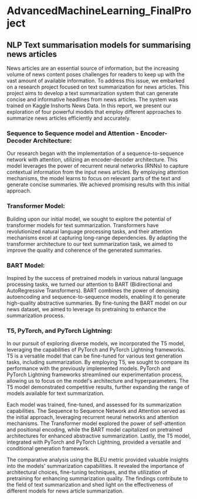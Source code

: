 # AdvancedMachineLearning_FinalProject
## NLP Text summarisation models for summarising news articles

News articles are an essential source of information, but the increasing volume of news content poses challenges for readers to keep up with the vast amount of available information. To address this issue, we embarked on a research project focused on text summarization for news articles. This project aims to develop a text summarization system that can generate concise and informative headlines from news articles. The system was trained on Kaggle Inshorts News Data. In this report, we present our exploration of four powerful models that employ different approaches to summarize news articles efficiently and accurately.

### Sequence to Sequence model and Attention - Encoder-Decoder Architecture:
Our research began with the implementation of a sequence-to-sequence network with attention, utilizing an encoder-decoder architecture. This model leverages the power of recurrent neural networks (RNNs) to capture contextual information from the input news articles. By employing attention mechanisms, the model learns to focus on relevant parts of the text and generate concise summaries. We achieved promising results with this initial approach.

### Transformer Model:
Building upon our initial model, we sought to explore the potential of transformer models for text summarization. Transformers have revolutionized natural language processing tasks, and their attention mechanisms excel at capturing long-range dependencies. By adapting the transformer architecture to our text summarization task, we aimed to improve the quality and coherence of the generated summaries. 

### BART Model: 
Inspired by the success of pretrained models in various natural language processing tasks, we turned our attention to BART (Bidirectional and AutoRegressive Transformers). BART combines the power of denoising autoencoding and sequence-to-sequence models, enabling it to generate high-quality abstractive summaries. By fine-tuning the BART model on our news dataset, we aimed to leverage its pretraining to enhance the summarization process. 

### T5, PyTorch, and PyTorch Lightning: 
In our pursuit of exploring diverse models, we incorporated the T5 model, leveraging the capabilities of PyTorch and PyTorch Lightning frameworks. T5 is a versatile model that can be fine-tuned for various text generation tasks, including summarization. By employing T5, we sought to compare its performance with the previously implemented models. PyTorch and PyTorch Lightning frameworks streamlined our experimentation process, allowing us to focus on the model's architecture and hyperparameters. The T5 model demonstrated competitive results, further expanding the range of models available for text summarization.

Each model was trained, fine-tuned, and assessed for its summarization capabilities. The Sequence to Sequence Network and Attention served as the initial approach, leveraging recurrent neural networks and attention mechanisms. The Transformer model explored the power of self-attention and positional encoding, while the BART model capitalized on pretrained architectures for enhanced abstractive summarization. Lastly, the T5 model, integrated with PyTorch and PyTorch Lightning, provided a versatile and conditional generation framework.

The comparative analysis using the BLEU metric provided valuable insights into the models' summarization capabilities. It revealed the importance of architectural choices, fine-tuning techniques, and the utilization of pretraining for enhancing summarization quality. The findings contribute to the field of text summarization and shed light on the effectiveness of different models for news article summarization.
